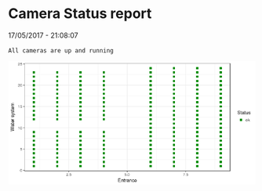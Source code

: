 Camera Status report
================
17/05/2017 - 21:08:07

    All cameras are up and running

![](camreport_files/figure-markdown_github/unnamed-chunk-2-1.png)
